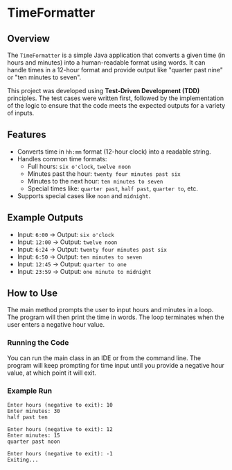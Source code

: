 # TimeFormatter

## Overview
The `TimeFormatter` is a simple Java application that converts a given time (in hours and minutes) into a human-readable format using words. It can handle times in a 12-hour format and provide output like "quarter past nine" or "ten minutes to seven".

This project was developed using **Test-Driven Development (TDD)** principles. The test cases were written first, followed by the implementation of the logic to ensure that the code meets the expected outputs for a variety of inputs.

## Features
- Converts time in `hh:mm` format (12-hour clock) into a readable string.
- Handles common time formats:
  - Full hours: `six o'clock`, `twelve noon`
  - Minutes past the hour: `twenty four minutes past six`
  - Minutes to the next hour: `ten minutes to seven`
  - Special times like: `quarter past`, `half past`, `quarter to`, etc.
- Supports special cases like `noon` and `midnight`.

## Example Outputs
- Input: `6:00` → Output: `six o'clock`
- Input: `12:00` → Output: `twelve noon`
- Input: `6:24` → Output: `twenty four minutes past six`
- Input: `6:50` → Output: `ten minutes to seven`
- Input: `12:45` → Output: `quarter to one`
- Input: `23:59` → Output: `one minute to midnight`

## How to Use
The main method prompts the user to input hours and minutes in a loop. The program will then print the time in words. The loop terminates when the user enters a negative hour value.

### Running the Code
You can run the main class in an IDE or from the command line. The program will keep prompting for time input until you provide a negative hour value, at which point it will exit.

### Example Run
```plaintext
Enter hours (negative to exit): 10
Enter minutes: 30
half past ten

Enter hours (negative to exit): 12
Enter minutes: 15
quarter past noon

Enter hours (negative to exit): -1
Exiting...
